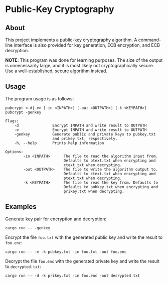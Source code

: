 Public-Key Cryptography
=======================

About
-----

This project implements a public-key cryptography algorithm. A command-line interface is also provided for key generation, ECB encryption, and ECB decryption.

**NOTE**: This program was done for learning purposes. The size of the output is unnecessarily large, and it is most likely not cryptographically secure. Use a well-established, secure algorithm instead.

Usage
-----

The program usage is as follows:

    pubcrypt <-d|-e> [-in <INPATH>] [-out <OUTPATH>] [-k <KEYPATH>]
    pubcrypt -genkey

    Flags:
        -d               Encrypt INPATH and write result to OUTPATH
        -e               Encrypt INPATH and write result to OUTPATH
        -genkey          Generate public and private keys to pubkey.txt
                         and prikey.txt, respectively.
        -h, --help       Prints help information

    Options:
            -in <INPATH>      The file to read the algorithm input from.
                              Defaults to ptext.txt when encrypting and
                              ctext.txt when decrypting.
            -out <OUTPATH>    The file to write the algorithm output to.
                              Defaults to ctext.txt when encrypting and
                              ptext.txt when decrypting.
            -k <KEYPATH>      The file to read the key from. Defaults to
                              Defaults to pubkey.txt when encrypting and
                              prikey.txt when decrypting.

Examples
--------

Generate key pair for encryption and decryption:

    cargo run -- -genkey

Encrypt the file `foo.txt` with the generated public key and write the result to `foo.enc`:

    cargo run -- -e -k pubkey.txt -in foo.txt -out foo.enc

Decrypt the file `foo.enc` with the generated private key and write the result to `decrypted.txt`:

    cargo run -- -d -k prikey.txt -in foo.enc -out decrypted.txt
